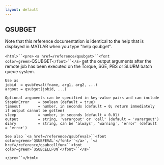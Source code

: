 ```yaml
---
layout: default
---
```


##  QSUBGET

Note that this reference documentation is identical to the help that is displayed in MATLAB when you type "help qsubget".

`<html>``<pre>`
    `<a href=/reference/qsubget>``<font color=green>`QSUBGET`</font>``</a>` get the output arguments after the remote job has been executed
    on the Torque, SGE, PBS or SLURM batch queue system.
 
    Use as
    jobid  = qsubfeval(fname, arg1, arg2, ...)
    argout = qsubget(jobid, ...)
 
    Optional arguments can be specified in key-value pairs and can include
    StopOnError    = boolean (default = true)
    timeout        = number, in seconds (default = 0; return immediately if output cannot be gotten)
    sleep          = number, in seconds (default = 0.01)
    output         = string, 'varargout' or 'cell' (default = 'varargout')
    diary          = string, can be 'always', 'warning', 'error' (default = 'error')
 
    See also `<a href=/reference/qsubfeval>``<font color=green>`QSUBFEVAL`</font>``</a>`, `<a href=/reference/qsubcellfun>``<font color=green>`QSUBCELLFUN`</font>``</a>`
`</pre>``</html>`

